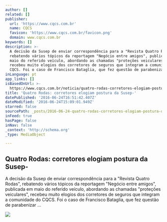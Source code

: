 ```yaml
---
author: []
related: []
publisher:
  url: 'https://www.cqcs.com.br'
  name: CQCS
  favicon: 'https://www.cqcs.com.br/favicon.png'
  domain: www.cqcs.com.br
keywords: []
description: >-
  A decisão da Susep de enviar correspondência para a "Revista Quatro Rodas",
  rebatendo vários tópicos da reportagem "Negócio entre amigos", publicada em
  maio do referido veículo, abordando as chamadas "proteções veiculares",
  recebeu muito elogios dos corretores de seguros que integram a comunidade do
  CQCS. Foi o caso de Francisco Bataglia, que fez questão de parabenizar ...
inLanguage: pt
app_links: []
isBasedOnUrl: >-
  https://www.cqcs.com.br/noticia/quatro-rodas-corretores-elogiam-postura-da-susep/
title: 'Quatro Rodas: corretores elogiam postura da Susep-'
datePublished: '2016-06-24T16:51:42.407Z'
dateModified: '2016-06-24T15:09:01.949Z'
starred: false
sourcePath: _posts/2016-06-24-quatro-rodas-corretores-elogiam-postura-da-susep-.md
inFeed: true
hasPage: false
inNav: false
_context: 'http://schema.org'
_type: MediaObject

---
```

<article style=""><h1>Quatro Rodas: corretores elogiam postura da Susep-</h1><p>A decisão da Susep de enviar correspondência para a "Revista Quatro Rodas", rebatendo vários tópicos da reportagem "Negócio entre amigos", publicada em maio do referido veículo, abordando as chamadas "proteções veiculares", recebeu muito elogios dos corretores de seguros que integram a comunidade do CQCS. Foi o caso de Francisco Bataglia, que fez questão de parabenizar ...</p><img src="https://www.cqcs.com.br/wp-content/uploads/usuarios/9920/bcfcb7c1138407315e65a0cbb888a297.jpg" /></article>